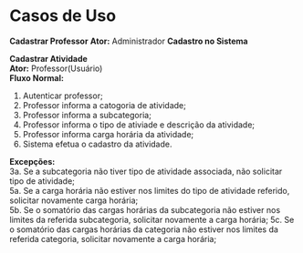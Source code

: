 # Casos de Uso

**Cadastrar Professor**
**Ator:** Administrador
**Cadastro no Sistema**

**Cadastrar Atividade**  
**Ator:** Professor(Usuário)  
**Fluxo Normal:**
1. Autenticar professor;
2. Professor informa a catogoria de atividade;  
3. Professor informa a subcategoria;   
4. Professor informa o tipo de ativiade e descrição da atividade;  
5. Professor informa carga horária da atividade;  
6. Sistema efetua o cadastro da atividade.  


**Excepções:**  
3a. Se a subcategoria não tiver tipo de atividade associada, não solicitar tipo de atividade;  
5a. Se a carga horária não estiver nos limites do tipo de atividade referido, solicitar novamente carga horária;  
5b. Se o somatório das cargas horárias da subcategoria não estiver nos limites da referida subcategoria, solicitar novamente a carga horária;
5c. Se o somatório das cargas horárias da categoria não estiver nos limites da referida categoria, solicitar novamente a carga horária;
